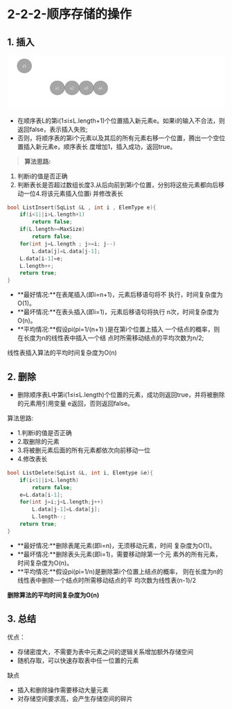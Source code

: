 # 2-2-2-顺序存储的操作

## 1. 插入

![](../../.gitbook/assets/image%20%28220%29.png)

* 在顺序表L的第i\(1≤i≤L.length+1\)个位置插入新元素e。如果i的输入不合法，则返回false，表示插入失败; 
* 否则，将顺序表的第i个元素以及其后的所有元素右移一个位置，腾出一个空位置插入新元素e，顺序表长 度增加1，插入成功，返回true。

> **算法思路:**

1. 判断i的值是否正确
2. 判断表长是否超过数组长度3.从后向前到第i个位置，分别将这些元素都向后移动一位4.将该元素插入位置i 并修改表长

```c
bool ListInsert(SqList &L , int i , ElemType e){
    if(i<1||i>L.length+1)
        return false; 
    if(L.length>=MaxSize)
        return false; 
    for(int j=L.length ; j>=i; j--)
        L.data[j]=L.data[j-1]; 
    L.data[i-1]=e;
    L.length++; 
    return true;
}
```



* **最好情况:**在表尾插入\(即i=n+1\)，元素后移语句将不 执行，时间复杂度为O\(1\)。 
* **最坏情况:**在表头插入\(即i=1\)，元素后移语句将执行 n次，时间复杂度为O\(n\)。 
* **平均情况:**假设pi\(pi=1/\(n+1\) \)是在第i个位置上插入 一个结点的概率，则在长度为n的线性表中插入一个结 点时所需移动结点的平均次数为n/2;

线性表插入算法的平均时间复杂度为O\(n\)



## 2. 删除

* 删除顺序表L中第i\(1≤i≤L.length\)个位置的元素，成功则返回true，并将被删除的元素用引用变量 e返回，否则返回false。

算法思路:

* 1.判断i的值是否正确
* 2.取删除的元素
* 3.将被删元素后面的所有元素都依次向前移动一位
* 4.修改表长

```c
bool ListDelete(SqList &L, int i, Elemtype &e){
    if(i<1||i>L.length) 
        return false;
    e=L.data[i-1];
    for(int j=i;j<L.length;j++)
        L.data[j-1]=L.data[j]; 
        L.length--;
    return true;
}
```

* **最好情况:**删除表尾元素\(即i=n\)，无须移动元素，时间 复杂度为O\(1\)。 
* **最坏情况:**删除表头元素\(即i=1\)，需要移动除第一个元 素外的所有元素，时间复杂度为O\(n\)。 
* **平均情况:**假设pi\(pi=1/n\)是删除第i个位置上结点的概率， 则在长度为n的线性表中删除一个结点时所需移动结点的平 均次数为线性表\(n-1\)/2

**删除算法的平均时间复杂度为O\(n\)**

## 3. 总结

优点：

* 存储密度大，不需要为表中元素之间的逻辑关系增加额外存储空间
* 随机存取，可以快速存取表中任一位置的元素

缺点

* 插入和删除操作需要移动大量元素
* 对存储空间要求高，会产生存储空间的碎片


